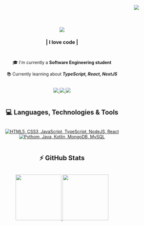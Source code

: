 <img align="right" src="https://visitor-badge.laobi.icu/badge?page_id=newsloowy.newsloowy" />

<h1 align="center">
  <br/>
  <a href="https://git.io/typing-svg">
    <img src="https://readme-typing-svg.herokuapp.com/?font=Righteous&size=35&center=true&vCenter=true&width=500&height=70&duration=4000&lines=Hi+There!+👋;+I'm+Everton+Rodrigues!;" />
  </a>
</h1>

<h3 align="center">| I love code |</h3>
<br/>
<div align="center">
  
  🎓 I'm currently a **Software Engineering student**
  
  📚 Currently learning about ***TypeScript, React, NextJS***
  
</div>

<br/>

<div align="center">
  <a href="mailto:evertonrodrigues1203@gmail.com" target="_blank">
    <img src="https://img.shields.io/badge/Gmail-333333?style=for-the-badge&logo=gmail&logoColor=red" target="_blank" />
  </a>
  <a href="#" target="_blank"> <!--https://linkedin.com/in/-->
    <img src="https://img.shields.io/badge/LinkedIn-0077B5?style=for-the-badge&logo=linkedin&logoColor=white" target="_blank" />
  </a>
  <a href="#" target="_blank"> <!--https://my-github.github.io-->
    <img src="https://img.shields.io/badge/Portfolio(WIP)-FF5722?style=for-the-badge&logo=todoist&logoColor=white" target="_blank" />
  </a>
</div>

<br/>

<h2 align="center">💻 Languages, Technologies & Tools</h2>
<br/>
<div align="center">
  <a href="#">
    <img src="https://skillicons.dev/icons?i=html,css,javascript,typescript,nodejs,react" title="HTML5, CSS3, JavaScript, TypeScript, NodeJS, React" />
    <br/>
    <img src="https://skillicons.dev/icons?i=python,java,kotlin,mongodb,mysql" title="Pythom, Java, Kotlin, MongoDB, MySQL" />
  <a/>
</div>

<br/>

<h2 align="center">⚡ GitHub Stats</h2>
<br/>
<div direction="column" align="center">
  <a href="https://github.com/newsloowy">
  <img height="150em" src="https://github-readme-stats.vercel.app/api?username=newsloowy&show_icons=true&theme=synthwave&include_all_commits=true&count_private=true"/>
  <img height="150em" src="https://github-readme-stats.vercel.app/api/top-langs/?username=newsloowy&layout=compact&theme=synthwave"/>
</div>
